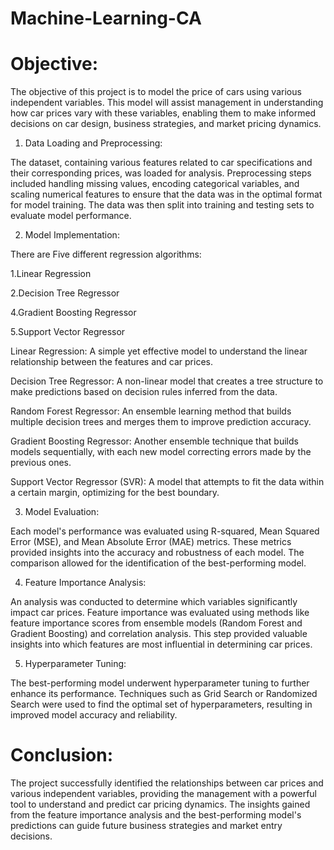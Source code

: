 # Machine-Learning-CA

# Objective:
The objective of this project is to model the price of cars using various independent variables. This model will assist management in understanding how car prices vary with these variables, enabling them to make informed decisions on car design, business strategies, and market pricing dynamics.

1. Data Loading and Preprocessing:
   
The dataset, containing various features related to car specifications and their corresponding prices, was loaded for analysis. Preprocessing steps included handling missing values, encoding categorical variables, and scaling numerical features to ensure that the data was in the optimal format for model training. The data was then split into training and testing sets to evaluate model performance.

2. Model Implementation:

There are Five different regression algorithms:

1.Linear Regression

2.Decision Tree Regressor

4.Gradient Boosting Regressor

5.Support Vector Regressor

Linear Regression: 
A simple yet effective model to understand the linear relationship between the features and car prices.

Decision Tree Regressor:
A non-linear model that creates a tree structure to make predictions based on decision rules inferred from the data.

Random Forest Regressor:
An ensemble learning method that builds multiple decision trees and merges them to improve prediction accuracy.

Gradient Boosting Regressor: 
Another ensemble technique that builds models sequentially, with each new model correcting errors made by the previous ones.

Support Vector Regressor (SVR): 
A model that attempts to fit the data within a certain margin, optimizing for the best boundary.

3. Model Evaluation:
   
Each model's performance was evaluated using R-squared, Mean Squared Error (MSE), and Mean Absolute Error (MAE) metrics. These metrics provided insights into the accuracy and robustness of each model. The comparison allowed for the identification of the best-performing model.

4. Feature Importance Analysis:
   
An analysis was conducted to determine which variables significantly impact car prices. Feature importance was evaluated using methods like feature importance scores from ensemble models (Random Forest and Gradient Boosting) and correlation analysis. This step provided valuable insights into which features are most influential in determining car prices.

5. Hyperparameter Tuning:
   
The best-performing model underwent hyperparameter tuning to further enhance its performance. Techniques such as Grid Search or Randomized Search were used to find the optimal set of hyperparameters, resulting in improved model accuracy and reliability.

# Conclusion:
The project successfully identified the relationships between car prices and various independent variables, providing the management with a powerful tool to understand and predict car pricing dynamics. The insights gained from the feature importance analysis and the best-performing model's predictions can guide future business strategies and market entry decisions.
